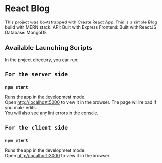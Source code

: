 # React Blog

This project was bootstrapped with [Create React App](https://github.com/facebook/create-react-app).
This is a simple Blog build with MERN stack. 
API:  Built with Express
Frontend: Built with ReactJS
Database: MongoDB

## Available Launching Scripts

In the project directory, you can run:
## `For the server side`

### `npm start`

Runs the app in the development mode.\
Open [http://localhost:5000](http://localhost:5000) to view it in the browser.
The page will reload if you make edits.\
You will also see any lint errors in the console.

## `For the client side`

### `npm start`
Runs the app in the development mode.\
Open [http://localhost:3000](http://localhost:3000) to view it in the browser.


